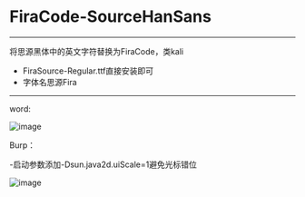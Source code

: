 # FiraCode-SourceHanSans
<hr>

将思源黑体中的英文字符替换为FiraCode，类kali

- FiraSource-Regular.ttf直接安装即可
- 字体名思源Fira
<hr>
word:

![image](https://github.com/user-attachments/assets/124a77b4-60a0-479c-96bc-0b4bc3b943ce)

Burp：

-启动参数添加-Dsun.java2d.uiScale=1避免光标错位

![image](https://github.com/user-attachments/assets/fbf33bad-8f2a-4770-978b-da75a627d398)

